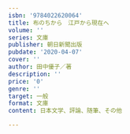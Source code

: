 ```yaml
---
isbn: '9784022620064'
title: 布のちから　江戸から現在へ
volume: ''
series: 文庫
publisher: 朝日新聞出版
pubdate: '2020-04-07'
cover: ''
author: 田中優子／著
description: ''
price: '0'
genre: ''
target: 一般
format: 文庫
content: 日本文学、評論、随筆、その他

---
```

